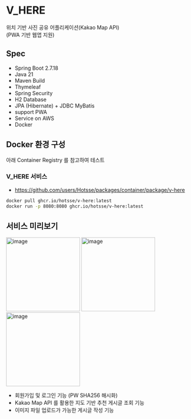 # V_HERE
위치 기반 사진 공유 어플리케이션(Kakao Map API)  
(PWA 기반 웹앱 지원)

## Spec
- Spring Boot 2.7.18
- Java 21
- Maven Build
- Thymeleaf
- Spring Security
- H2 Database
- JPA (Hibernate) + JDBC MyBatis
- support PWA
- Service on AWS
- Docker

## Docker 환경 구성
아래 Container Registry 를 참고하여 테스트

### V_HERE 서비스
- https://github.com/users/Hotsse/packages/container/package/v-here
``` bash
docker pull ghcr.io/hotsse/v-here:latest
docker run -p 8080:8080 ghcr.io/hotsse/v-here:latest
```

## 서비스 미리보기
<img width="200" alt="image" src="https://github.com/user-attachments/assets/b2dd3f60-304c-4a46-8606-36ce6ff70b03" />
<img width="200" alt="image" src="https://github.com/user-attachments/assets/79c32e59-5ff2-4f0b-8f99-e42f27001463" />
<img width="200" alt="image" src="https://github.com/user-attachments/assets/0193f2e2-928a-4c37-9cde-9509cb1dfd5f" />

- 회원가입 및 로그인 기능 (PW SHA256 해시화)
- Kakao Map API 를 활용한 지도 기반 추천 게시글 조회 기능
- 이미지 파일 업로드가 가능한 게시글 작성 기능
